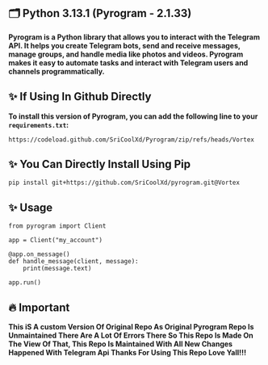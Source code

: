 ## 🗂️ Python 3.13.1 (Pyrogram - 2.1.33)

**Pyrogram is a Python library that allows you to interact with the Telegram API. It helps you create Telegram bots, send and receive messages, manage groups, and handle media like photos and videos. Pyrogram makes it easy to automate tasks and interact with Telegram users and channels programmatically.**

## ✨ If Using In Github Directly 

**To install this version of Pyrogram, you can add the following line to your `requirements.txt`:**
```
https://codeload.github.com/SriCoolXd/Pyrogram/zip/refs/heads/Vortex
```

## ✨ You Can Directly Install Using Pip
```
pip install git+https://github.com/SriCoolXd/pyrogram.git@Vortex
```

## ✨ Usage
```
from pyrogram import Client

app = Client("my_account")

@app.on_message()
def handle_message(client, message):
    print(message.text)

app.run()
```

## 🔥 Important
<b>This iS A custom Version Of Original Repo As Original Pyrogram Repo Is Unmaintained There Are A Lot Of Errors There So This Repo Is Made On The View Of That, This Repo Is Maintained With All New Changes Happened With Telegram Api Thanks For Using This Repo Love Yall!!!</b>
